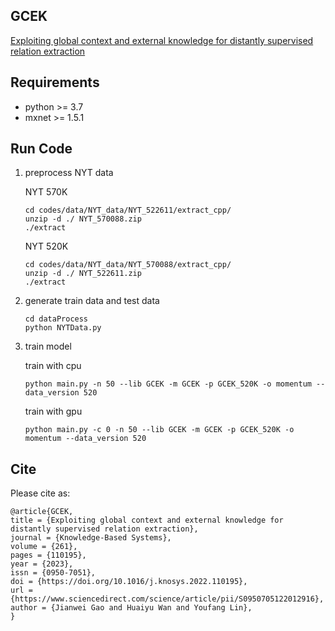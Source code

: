 ## GCEK
[Exploiting global context and external knowledge for distantly supervised relation extraction](https://www.sciencedirect.com/science/article/pii/S0950705122012916)

## Requirements
- python >= 3.7
- mxnet	>= 1.5.1	

## Run Code 
1. preprocess NYT data 

    NYT 570K
    ```shell
    cd codes/data/NYT_data/NYT_522611/extract_cpp/
    unzip -d ./ NYT_570088.zip
    ./extract
    ```
    NYT 520K
    ```shell
    cd codes/data/NYT_data/NYT_570088/extract_cpp/
    unzip -d ./ NYT_522611.zip
    ./extract
    ```
2. generate train data and test data
   
   ```shell
   cd dataProcess
   python NYTData.py
   ```
3. train model 

   train with cpu
   ```shell
   python main.py -n 50 --lib GCEK -m GCEK -p GCEK_520K -o momentum --data_version 520
   ```
   train with gpu

   ```shell
   python main.py -c 0 -n 50 --lib GCEK -m GCEK -p GCEK_520K -o momentum --data_version 520
   ```
   
## Cite
Please cite as:
```
@article{GCEK,
title = {Exploiting global context and external knowledge for distantly supervised relation extraction},
journal = {Knowledge-Based Systems},
volume = {261},
pages = {110195},
year = {2023},
issn = {0950-7051},
doi = {https://doi.org/10.1016/j.knosys.2022.110195},
url = {https://www.sciencedirect.com/science/article/pii/S0950705122012916},
author = {Jianwei Gao and Huaiyu Wan and Youfang Lin},
}
```
